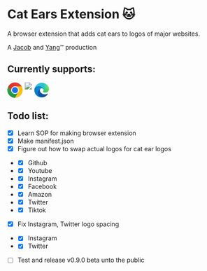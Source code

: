 # Cat Ears Extension 🐱 
A browser extension that adds cat ears to logos of major websites.

A [Jacob](https://github.com/JacobF14) and [Yang](https://github.com/yang-yi-shen)™ production

## Currently supports:

<div style="display: flex; flex-direction: row; gap: 5px;">
<img height="35px" src="https://raw.githubusercontent.com/github/explore/master/topics/chrome/chrome.png">

<img height="35px" src="https://cdn.jsdelivr.net/gh/devicons/devicon/icons/opera/opera-original.svg">

<img height="35px" src="https://raw.githubusercontent.com/github/explore/master/topics/edge/edge.png">
</div>

## Todo list:

- [x] Learn SOP for making browser extension
- [x] Make manifest.json
- [x] Figure out how to swap actual logos for cat ear logos
- - [x] Github
- - [x] Youtube
- - [x] Instagram
- - [x] Facebook
- - [x] Amazon
- - [x] Twitter
- - [x] Tiktok
- [x] Fix Instagram, Twitter logo spacing
- - [x] Instagram
- - [x] Twitter
- [ ] Test and release v0.9.0 beta unto the public
